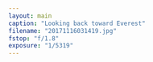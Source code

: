 ```yaml
---
layout: main
caption: "Looking back toward Everest"
filename: "20171116031419.jpg"
fstop: "f/1.8"
exposure: "1/5319"
---
```

